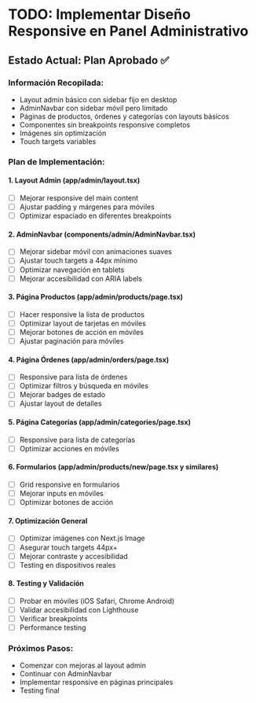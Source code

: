 # TODO: Implementar Diseño Responsive en Panel Administrativo

## Estado Actual: Plan Aprobado ✅

### Información Recopilada:
- Layout admin básico con sidebar fijo en desktop
- AdminNavbar con sidebar móvil pero limitado
- Páginas de productos, órdenes y categorías con layouts básicos
- Componentes sin breakpoints responsive completos
- Imágenes sin optimización
- Touch targets variables

### Plan de Implementación:

#### 1. Layout Admin (app/admin/layout.tsx)
- [ ] Mejorar responsive del main content
- [ ] Ajustar padding y márgenes para móviles
- [ ] Optimizar espaciado en diferentes breakpoints

#### 2. AdminNavbar (components/admin/AdminNavbar.tsx)
- [ ] Mejorar sidebar móvil con animaciones suaves
- [ ] Ajustar touch targets a 44px mínimo
- [ ] Optimizar navegación en tablets
- [ ] Mejorar accesibilidad con ARIA labels

#### 3. Página Productos (app/admin/products/page.tsx)
- [ ] Hacer responsive la lista de productos
- [ ] Optimizar layout de tarjetas en móviles
- [ ] Mejorar botones de acción en móviles
- [ ] Ajustar paginación para móviles

#### 4. Página Órdenes (app/admin/orders/page.tsx)
- [ ] Responsive para lista de órdenes
- [ ] Optimizar filtros y búsqueda en móviles
- [ ] Mejorar badges de estado
- [ ] Ajustar layout de detalles

#### 5. Página Categorías (app/admin/categories/page.tsx)
- [ ] Responsive para lista de categorías
- [ ] Optimizar acciones en móviles

#### 6. Formularios (app/admin/products/new/page.tsx y similares)
- [ ] Grid responsive en formularios
- [ ] Mejorar inputs en móviles
- [ ] Optimizar botones de acción

#### 7. Optimización General
- [ ] Optimizar imágenes con Next.js Image
- [ ] Asegurar touch targets 44px+
- [ ] Mejorar contraste y accesibilidad
- [ ] Testing en dispositivos reales

#### 8. Testing y Validación
- [ ] Probar en móviles (iOS Safari, Chrome Android)
- [ ] Validar accesibilidad con Lighthouse
- [ ] Verificar breakpoints
- [ ] Performance testing

### Próximos Pasos:
- Comenzar con mejoras al layout admin
- Continuar con AdminNavbar
- Implementar responsive en páginas principales
- Testing final
